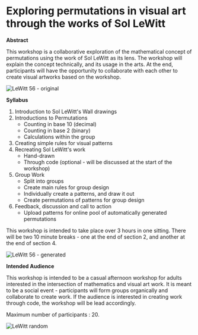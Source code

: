 # Exploring permutations in visual art through the works of Sol LeWitt

**Abstract**  

This workshop is a collaborative exploration of the mathematical concept of permutations using the work of Sol LeWitt as its lens. The workshop will explain the concept technically, and its usage in the arts. At the end, participants will have the opportunity to collaborate with each other to create visual artworks based on the workshop.  

![LeWitt 56 - original](https://massmoca.org/wp-content/uploads/2015/12/56-1-1580x627.jpg)

**Syllabus**

1. Introduction to Sol LeWitt's Wall drawings
2. Introductions to Permutations 
	- Counting in base 10 (decimal)
	- Counting in base 2 (binary)
	- Calculations within the group
3. Creating simple rules for visual patterns
4. Recreating Sol LeWitt's work
	- Hand-drawn
	- Through code (optional - will be discussed at the start of the workshop)
5. Group Work 
	- Split into groups
	- Create main rules for group design
	- Individually create a patterns, and draw it out
	- Create permutations of patterns for group design
6. Feedback, discussion and call to action 
	- Upload patterns for online pool of automatically generated permutations

This workshop is intended to take place over 3 hours in one sitting. There will be two 10 minute breaks - one at the end of section 2, and another at the end of section 4.  


![LeWitt 56 - generated](http://blog.mithru.com/wp-content/uploads/2017/03/Lewitt-56.png)

**Intended Audience**    

This workshop is intended to be a casual afternoon workshop for adults interested in the intersection of mathematics and visual art work. It is meant to be a social event - participants will form groups organically and collaborate to create work. If the audience is interested in creating work through code, the workshop will be lead accordingly.

Maximum number of participants : 20.


![LeWitt random](http://blog.mithru.com/wp-content/uploads/2017/03/LeWitt-50.png)
